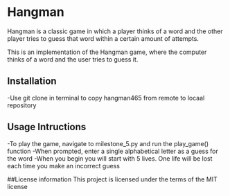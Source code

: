 # Hangman
Hangman is a classic game in which a player thinks of a word and the other player tries to guess that word within a certain amount of attempts.

This is an implementation of the Hangman game, where the computer thinks of a word and the user tries to guess it. 

## Installation

-Use git clone in terminal to copy hangman465 from remote to locaal repository

## Usage Intructions

-To play the game, navigate to milestone_5.py and run the play_game() function
-When prompted, enter a single alphabetical letter as a guess for the word
-When you begin you will start with 5 lives. One life will be lost each time you make an incorrect guess

##License information
This project is licensed under the terms of the MIT license

